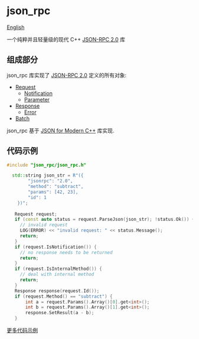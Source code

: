 # json_rpc

[English](README.md)

一个纯粹并且轻量级的现代 C++ [JSON-RPC 2.0](http://www.jsonrpc.org/specification) 库

## 组成部分

json_rpc 库实现了 [JSON-RPC 2.0](https://www.jsonrpc.org/specification) 定义的所有对象:

* [Request](http://www.jsonrpc.org/specification#request_object)
    * [Notification](http://www.jsonrpc.org/specification#notification)
    * [Parameter](http://www.jsonrpc.org/specification#parameter_structures)
* [Response](http://www.jsonrpc.org/specification#response_object)
    * [Error](http://www.jsonrpc.org/specification#error_object)
* [Batch](http://www.jsonrpc.org/specification#batch)

json_rpc 基于 [JSON for Modern C++](https://nlohmann.github.io/json/) 库实现.

## 代码示例

```c++
#include "json_rpc/json_rpc.h"

  std::string json_str = R"({
        "jsonrpc": "2.0",
        "method": "subtract",
        "params": [42, 23],
        "id": 1
    })";
    
   Request request;
   if (const auto status = request.ParseJson(json_str); !status.Ok()) {
     // invalid request
     LOG(ERROR) << "invalid request: " << status.Message();
     return;
   }
   if (request.IsNotification()) {
     // no response needs to be returned
     return; 
   }
   if (request.IsInternalMethod()) {
     // deal with internal method
     return;
   }
   Response response(request.Id());
   if (request.Method() == "subtract") {
       int a = request.Params().Array()[0].get<int>();
       int b = request.Params().Array()[1].get<int>();
       response.SetResult(a - b);
   }
```

[更多代码示例](json_rpc/unit_test/examples.cc)
